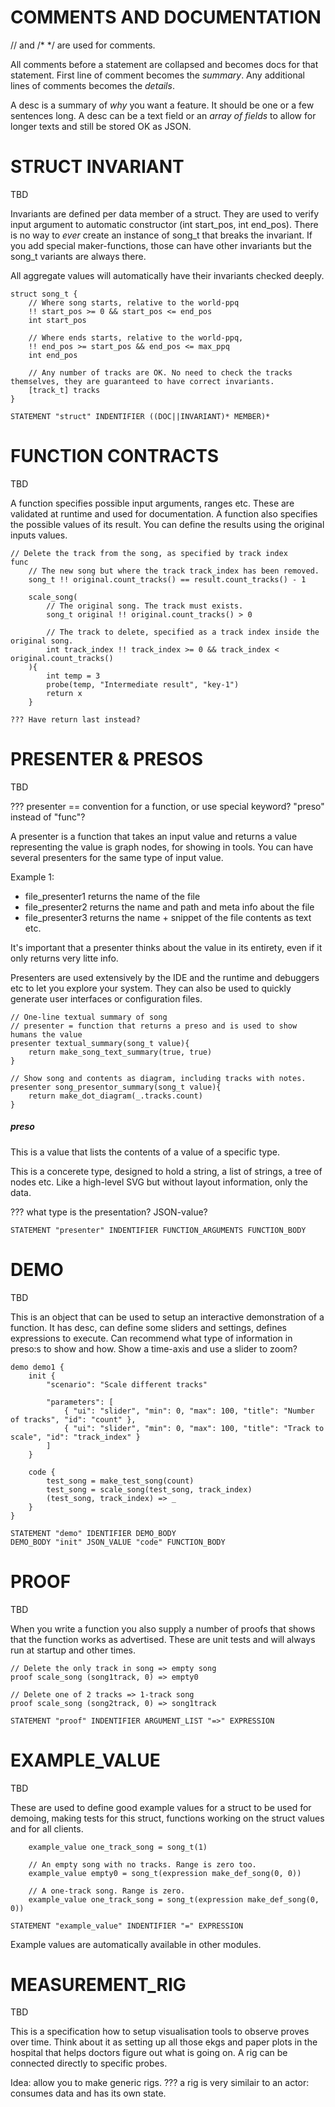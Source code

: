 # COMMENTS AND DOCUMENTATION

// and /* */ are used for comments.

All comments before a statement are collapsed and becomes docs for that statement. First line of comment becomes the *summary*. Any additional lines of comments becomes the *details*.

A desc is a summary of *why* you want a feature. It should be one or a few sentences long. A desc can be a text field or an *array of fields* to allow for longer texts and still be stored OK as JSON.



# STRUCT INVARIANT
TBD

Invariants are defined per data member of a struct. They are used to verify input argument to automatic constructor (int start_pos, int end_pos). There is no way to *ever* create an instance of song_t that breaks the invariant. If you add special maker-functions, those can have other invariants but the song_t variants are always there.

All aggregate values will automatically have their invariants checked deeply.

```
struct song_t {
	// Where song starts, relative to the world-ppq
	!! start_pos >= 0 && start_pos <= end_pos
	int start_pos

	// Where ends starts, relative to the world-ppq,
	!! end_pos >= start_pos && end_pos <= max_ppq
	int end_pos

	// Any number of tracks are OK. No need to check the tracks themselves, they are guaranteed to have correct invariants.
	[track_t] tracks
}
```

	STATEMENT "struct" INDENTIFIER ((DOC||INVARIANT)* MEMBER)*


# FUNCTION CONTRACTS
TBD

A function specifies possible input arguments, ranges etc. These are validated at runtime and used for documentation.
A function also specifies the possible values of its result. You can define the results using the original inputs values.

```
// Delete the track from the song, as specified by track index
func
	// The new song but where the track track_index has been removed.
	song_t !! original.count_tracks() == result.count_tracks() - 1

	scale_song(
		// The original song. The track must exists.
		song_t original !! original.count_tracks() > 0

		// The track to delete, specified as a track index inside the original song.
		int track_index !! track_index >= 0 && track_index < original.count_tracks()
	){
		int temp = 3
		probe(temp, "Intermediate result", "key-1")
		return x
	}

??? Have return last instead?
```


# PRESENTER & PRESOS
TBD

??? presenter == convention for a function, or use special keyword? "preso" instead of "func"?

A presenter is a function that takes an input value and returns a value representing the value is graph nodes, for showing in tools. You can have several presenters for the same type of input value.

Example 1:
- file_presenter1 returns the name of the file
- file_presenter2 returns the name and path and meta info about the file
- file_presenter3 returns the name + snippet of the file contents as text etc.

It's important that a presenter thinks about the value in its entirety, even if it only returns very litte info.


Presenters are used extensively by the IDE and the runtime and debuggers etc to let you explore your system. They can also be used to quickly generate user interfaces or configuration files.

```
// One-line textual summary of song
// presenter = function that returns a preso and is used to show humans the value
presenter textual_summary(song_t value){
	return make_song_text_summary(true, true)
}

// Show song and contents as diagram, including tracks with notes.
presenter song_presentor_summary(song_t value){
	return make_dot_diagram(_.tracks.count)
}

```

##### preso

This is a value that lists the contents of a value of a specific type.


This is a concerete type, designed to hold a string, a list of strings, a tree of nodes etc. Like a high-level SVG but without layout information, only the data.

??? what type is the presentation? JSON-value?

	STATEMENT "presenter" INDENTIFIER FUNCTION_ARGUMENTS FUNCTION_BODY


# DEMO
TBD

This is an object that can be used to setup an interactive demonstration of a function. It has desc, can define some sliders and settings, defines expressions to execute. Can recommend what type of information in preso:s to show and how. Show a time-axis and use a slider to zoom?

```
demo demo1 {
	init {
		"scenario": "Scale different tracks"

		"parameters": [
			{ "ui": "slider", "min": 0, "max": 100, "title": "Number of tracks", "id": "count" },
			{ "ui": "slider", "min": 0, "max": 100, "title": "Track to scale", "id": "track_index" }
		]
	}

	code {
		test_song = make_test_song(count)
		test_song = scale_song(test_song, track_index)
		(test_song, track_index) => _
	}
}
```

	STATEMENT "demo" IDENTIFIER DEMO_BODY
	DEMO_BODY "init" JSON_VALUE "code" FUNCTION_BODY


# PROOF
TBD

When you write a function you also supply a number of proofs that shows that the function works as advertised. These are unit tests and will always run at startup and other times.

```
// Delete the only track in song => empty song
proof scale_song (song1track, 0) => empty0

// Delete one of 2 tracks => 1-track song
proof scale_song (song2track, 0) => song1track
```

	STATEMENT "proof" INDENTIFIER ARGUMENT_LIST "=>" EXPRESSION


# EXAMPLE_VALUE
TBD

These are used to define good example values for a struct to be used for demoing, making tests for this struct, functions working on the struct values and for all clients.

```
	example_value one_track_song = song_t(1)

	// An empty song with no tracks. Range is zero too.
	example_value empty0 = song_t(expression make_def_song(0, 0))
	
	// A one-track song. Range is zero.
	example_value one_track_song = song_t(expression make_def_song(0, 0))
```

	STATEMENT "example_value" INDENTIFIER "=" EXPRESSION


Example values are automatically available in other modules.


# MEASUREMENT_RIG
TBD

This is a specification how to setup visualisation tools to observe proves over time. Think about it as setting up all those ekgs and paper plots in the hospital that helps doctors figure out what is going on. A rig can be connected directly to specific probes.

Idea: allow you to make generic rigs.
??? a rig is very similair to an actor: consumes data and has its own state.



